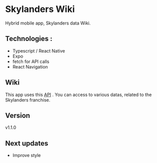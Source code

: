 # Skylanders Wiki

Hybrid mobile app, Skylanders data Wiki.

## Technologies :

- Typescript / React Native
- Expo
- fetch for API calls
- React Navigation

## Wiki

This app uses this [API](https://github.com/MatteoBernard/SkylandersApi) .
You can access to various datas, related to the Skylanders franchise.

## Version

v1.1.0

## Next updates

- Improve style 